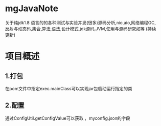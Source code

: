 # mgJavaNote
关于纯jdk1.8 语言的的各种测试与实验并发(很多)源码分析,nio,aio,网络编程GC,反射与动态码,集合,算法,语法,设计模式,jdk源码,JVM,使用与源码研究如等   (持续更新)
# 项目概述
## 1.打包
在pom文件中指定exec.mainClass可以实现jar包启动运行指定的类
## 2.配置
通过ConfigUtil.getConfigValue可以获取 ，myconfig.json的字段